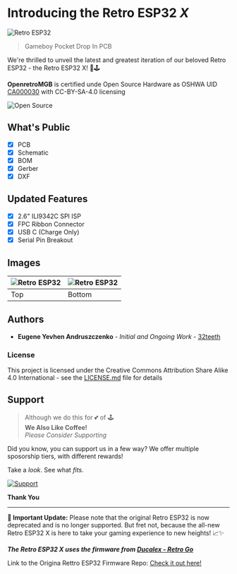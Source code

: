 # Introducing the Retro ESP32 *X*

![Retro ESP32](https://raw.githubusercontent.com/retro-esp32/RetroESP32-X/main/assets/RetroESP32-X.png)
> Gameboy Pocket Drop In PCB

We're thrilled to unveil the latest and greatest iteration of our beloved Retro ESP32 - the Retro ESP32 X! 🚀🕹️

**OpenretroMGB** is certified unde Open Source Hardware as OSHWA UID [CA000030](https://certification.oshwa.org/ca0000230.html) with CC-BY-SA-4.0 licensing

![Open Source](https://raw.githubusercontent.com/retro-esp32/RetroESP32-X/main/assets/certification-mark-CA000030-wide.png)

## What's Public

- [x] PCB
- [x] Schematic
- [x] BOM
- [x] Gerber
- [x] DXF

## Updated Features

- [x] 2.6" ILI9342C SPI ISP
- [x] FPC Ribbon Connector
- [x] USB C (Charge Only)
- [x] Serial Pin Breakout

## Images

|  ![Retro ESP32](https://raw.githubusercontent.com/retro-esp32/RetroESP32-X/main/assets/RetroESP32-X.top.png)   |   ![Retro ESP32](https://raw.githubusercontent.com/retro-esp32/RetroESP32-X/main/assets/RetroESP32-X.bottom.png)   |
| ---- | ------ |
| Top  | Bottom |



## Authors

* **Eugene Yevhen Andruszczenko** - *Initial and Ongoing Work* - [32teeth](https://github.com/32teeth)

### License

This project is licensed under the Creative Commons Attribution Share Alike 4.0 International - see the [LICENSE.md](LICENSE.md) file for details


## Support
> Although we do this for 💕 of 🕹️<br/>
> **We Also Like Coffee!** <br/>
> *Please Consider Supporting* <br/>

Did you know, you can support us in a few way? We offer multiple sposorship tiers, with different rewards!

Take a *look*.
See what *fits*.

 [![Support](https://raw.githubusercontent.com/retro-esp32/RetroESP32/master/assets/sponsor.jpg)](https://github.com/sponsors/retro-esp32)

**Thank You**


-----


**📢 Important Update:**
Please note that the original Retro ESP32 is now deprecated and is no longer supported. But fret not, because the all-new Retro ESP32 X is here to take your gaming experience to new heights! 📈✨

***The Retro ESP32 X uses the firmware from [Ducalex - Retro Go](https://github.com/ducalex/retro-go)***

Link to the Origina Rettro ESP32 Firmware Repo: [Check it out here!](https://github.com/retro-esp32/RetroESP32)